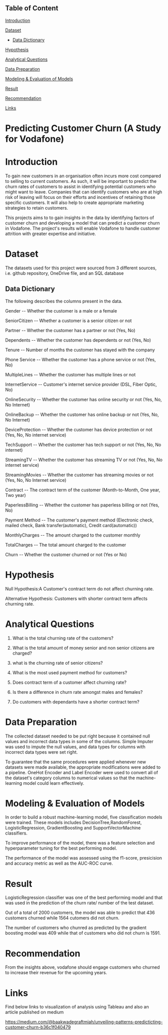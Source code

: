 ## Table of Content
[Introduction](#introduction)

[Dataset](#dataset)
* [Data Dictionary](#data-dictionary)

[Hypothesis](#hypothesis)

[Analytical Questions](#analytical-questions)

[Data Preparation](#data-preparation)

[Modeling & Evaluation of Models](#modeling--evaluation-of-models)

[Result](#result)

[Recommendation](#recommendation)

[Links](#links)

# Predicting Customer Churn (A Study for Vodafone)
# Introduction
To gain new customers in an organisation often incurs more cost compared to selling to current customers. As such, it will be important to predict the churn rates of customers to assist in identifying potential customers who might want to leave. Companies that can identify customers who are at high risk of leaving will focus on their efforts and incentives of retaining those specific customers. It will also help to create appropriate marketing strategies to retain customers.

This projects aims to to gain insights in the data by identifying factors of customer churn and developing a model that can predict a customer churn in Vodafone.
The project's results will enable Vodafone to handle customer attrition with greater expertise and initiative.

# Dataset
The datasets used for this project were sourced from 3 different sources, i.e. github repository, OneDrive file, and an SQL database

<h2>Data Dictionary</h2>

The following describes the columns present in the data.

Gender -- Whether the customer is a male or a female

SeniorCitizen -- Whether a customer is a senior citizen or not

Partner -- Whether the customer has a partner or not (Yes, No)

Dependents -- Whether the customer has dependents or not (Yes, No)

Tenure -- Number of months the customer has stayed with the company

Phone Service -- Whether the customer has a phone service or not (Yes, No)

MultipleLines -- Whether the customer has multiple lines or not

InternetService -- Customer's internet service provider (DSL, Fiber Optic, No)

OnlineSecurity -- Whether the customer has online security or not (Yes, No, No Internet)

OnlineBackup -- Whether the customer has online backup or not (Yes, No, No Internet)

DeviceProtection -- Whether the customer has device protection or not (Yes, No, No internet service)

TechSupport -- Whether the customer has tech support or not (Yes, No, No internet)

StreamingTV -- Whether the customer has streaming TV or not (Yes, No, No internet service)

StreamingMovies -- Whether the customer has streaming movies or not (Yes, No, No Internet service)

Contract -- The contract term of the customer (Month-to-Month, One year, Two year)

PaperlessBilling -- Whether the customer has paperless billing or not (Yes, No)

Payment Method -- The customer's payment method (Electronic check, mailed check, Bank transfer(automatic), Credit card(automatic))

MonthlyCharges -- The amount charged to the customer monthly

TotalCharges -- The total amount charged to the customer

Churn -- Whether the customer churned or not (Yes or No)


# Hypothesis
Null Hypothesis:A  Customer's contract term do not affect churning rate.

Alternative Hypothesis: Customers with shorter contract term affects churning rate.

# Analytical Questions
1. What is the total churning rate of the customers?
 
2. What is the total amount of money senior and non senior citizens are charged? 

3. what is the churning rate of senior citizens?

4. What is the most used payment method for customers?

5. Does contract term of a customer affect churning rate?

6. Is there a difference in churn rate amongst males and females?

7. Do customers with dependants have a shorter contract term?

# Data Preparation
The collected dataset needed to be put right because it contained null values and incorrect data types in some of the columns. Simple Imputer was used to impute the null values, and data types for columns with incorrect data types were set right.

To guarantee that the same procedures were applied whenever new datasets were made available, the appropriate modifications were added to a pipeline. OneHot Encoder and Label Encoder were used to convert all of the dataset's category columns to numerical values so that the machine-learning model could learn effectively.

# Modeling & Evaluation of Models
In order to build a robust machine-learning model, five classification models were trained. These models includes DecisionTree,RandomForest, LogisticRegression, GradientBoosting and SupportVectorMachine classifiers.

To improve performance of the model, there was a feature selection and hyperparameter tuning for the best performing model.

The performance of the model was assessed using the f1-score, presicision and accuracy metric as well as the AUC-ROC curve.

# Result 
LogisticRegression classifier was one of the best performing model and that was used in the prediction of the churn rate/ number of the test dataset.

Out of a total of 2000 customers, the model was able to predict that 436 customers churned while 1564 cutomers did not churn.

The number of customers who chunred as predicted by the gradient boosting model was 409 while that of customers who did not churn is 1591. 

# Recommendation
From the insights above, vodafone should engage customers who churned to increase their revenue for the upcoming years. 

# Links
Find below links to visualization of analysis using Tableau and also an article published on medium

https://medium.com/@baakwadegraftmiah/unveiling-patterns-predicticting-customer-churn-b36c1f040479

